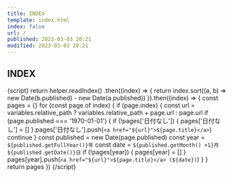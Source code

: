 ```yaml
---
title: INDEX
template: index.html
index: false
url: /
published: 2023-03-03 20:21
modified: 2023-03-03 20:21
---
```

## INDEX

{script}
return helper.readIndex()
.then((index) => {
  return index.sort((a, b) => new Date(b.published) - new Date(a.published))
}).then((index) => {
  const pages = {}
  for (const page of index) {
    if (page.index) {
      const url = variables.relative_path ? variables.relative_path + page.url : page.url
      if (page.published === '1970-01-01') {
        if (!pages['日付なし']) {
            pages['日付なし'] = []
        }
        pages['日付なし'].push(`<a href="${url}">${page.title}</a>`)
        continue
      }
      const published = new Date(page.published)
      const year = `${published.getFullYear()}年`
      const date = `${published.getMonth() +1}月${published.getDate()}日`
      if (!pages[year]) {
        pages[year] = []
      }
      pages[year].push(`<a href="${url}">${page.title}</a> (${date})`)
    }
  }
  return pages
})
{/script}
